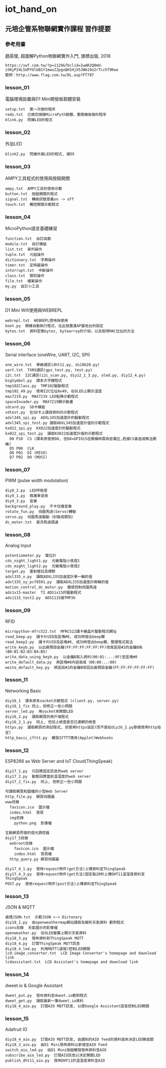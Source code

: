 # iot_hand_on

## 元培企管系物聯網實作課程  習作提要

### 參考用書

趙英傑, 超圖解Python物聯網實作入門, 旗標出版, 2018
```
https://swf.com.tw/?p=1129&fbclid=IwAR2Q0mU-z5KyP24LSUPYUlbB1Y1mwuI2pgoQH1HjX5JWm19o2rTcchT9Kwo
範例：http://www.flag.com.tw/DL.asp?FT797
```

### lesson_01
	
電腦環境設置與D1 Mini開發板韌體安裝
```
setup.txt  第一次做的程序
redo.txt  已做完燒錄MicroPyth韌體，重開機後做的程序
blink.py  閃爍LED的程式
```

### lesson_02

外加LED
```
blink2.py  閃爍外接LED的程式, 接D5
```

### lesson_03

AMPY工具程式的使用與按鈕開關
```
ampy.txt  AMPY工具的使用示範
button.txt  按鈕開關的程式
signal.txt  轉換訊號意義on -> off
touch.txt  觸控開關示範程式
```

### lesson_04

MicroPython語言基礎練習
```
function.txt  自訂函数
module.txt  自訂模組
list.txt  串列操作
tuple.txt  元組操作
dictionary.txt  字典操作
timer.txt  定時器操作
interrupt.txt  中斷操作
class.txt  類別操作
file.txt  檔案操作
my.py  自訂小工具
```

### lesson_05

D1 Mini Wifi使用與WEBREPL
```
webrepl.txt  WEBREPL啓用與使用
boot.py  開機自動執行程式，在此放置連AP基地台的設定
bytes.txt  資料型態bytes, bytearray的介紹，以及取得MAC位址的方法
```

### lesson_06

Serial interface (oneWire, UART, I2C, SPI)
```
one_wire.txt  單線通訊(dht11.py, ds18b20.py)
uart.txt  TXRX通訊(gps_test.py, test.py)
i2c.txt  I2C通訊(i2c_scan.py, diy12_1_3.py, oled.py, diy12_4.py)
bigSymbol.py  課本大字體程式
tmp102Class.py  TMP102驅動程式
tmp102_49.py  使用I2C位址0x49, 在OLED上顯示温度
max7219.py  MAX7219 LED點陣示範程式
spaceInvader.py  MAX7219顯示動畫
sdcard.py  SD卡模組
sdtest.py  在SD卡上讀寫資料的示範程式
adxl345_spi.py  ADXL345加速度計的驅動程式
adxl345_spi_test.py 讀取ADXL345加速度計值的示範程式
kx022_spi.py  KX022加速度計的驅動程式
kx022_spi_test.py  讀取KX022加速度計值的示範程式
  D0 P10  CS (課本原使用D8, 但D8=GPIO15在開機時需為低電位,若接CS會造成無法開機)
  D5 P00  CLK
  D6 P01  DI (MISO)
  D7 P02  DO (MOSI)
```

### lesson_07

PWM (pulse width modulation)
```
diy8_2.py  LED呼吸燈
diy9_1.py  救護車音效
diy9_3.py  音樂
background_play.py  不卡住播音樂
rotate_fun.py  伺服馬逹(Servo)轉動
servo.py  伺服馬逹驅動（封裝成類別）
dc_motor.txt  直流馬逹調速
```

### lesson_08

Analog Input
```
potentiometer.py  電位計
cds_night_light1.py  光敏電阻小夜燈1
cds_might_light2.py  光敏電阻小夜燈2
target.py  雷射槍玩具標靶
adxl335_x.py  讀取ADXL335加速度計單一軸的值
adxl335_xy_pcf8591.py  讀取ADXL335加速度計兩軸的值
motion_control_dc_motor.py  體感控制伺服馬逹
ads1x15-master  TI ADS1x15的驅動程式
ads1115_test2.py  ADS1115接TMP36
```

### lesson_09

RFID
```
micropython-mfrc522.txt  MFRC522讀卡機晶片驅動程式網址
read_beep.py  讀卡片UID及區塊#8, 成功時發出beep聲
read_beep2.py  讀卡片UID及區塊#8, 成功時發出beep聲，整理程式寫法
write_keyb.py  以出廠預設金鑰(FF:FF:FF:FF:FF:FF)改寫區段#2的金鑰B為(B0:B1:B2:B3:B4:B5)
write_data_using_keyb.py  以金鑰B寫入資料(00:01:...:0F)至區塊#8
write_default_data.py  將區塊#8內容寫成（00:00...:00)
weite_default_key.py  將區段#2的金鑰B改回出廠預設金鑰(FF:FF:FF:FF:FF:FF)
```

### lesson_11

Networking Basic
```
diy16_1  課本原本socket示範程式 (client.py, server.py)
diy16_1_fix 同上，但修正一些小問題
server_led.py  用socket來開關LED
diy16_2.py  讀取網頁的用戶端程式
diy16_2_1.py  同上, 但加上檢查是否已連網的檢查
https.py  讀取網頁的測試程式, 但使用https協定(而不是如diy16_2.py那樣使用http協定)
http_basic_ifttt.py  觸發IFTTT應用(Applet)Webhooks
```

### lesson_12

ESP8266 as Web Server and IoT Cloud(ThingSpeak)
```
diy17_1.py  只回應固定訊息的web server
diy17_2.py  動態回應當前温溼度的web server
diy17_2_fix.py  同上, 但修正一些小問題

可讀取網頁和圖檔的小型Web Server
http_file.py  網頁伺服器
www目錄  
  favicon.ico  圖示檔
  index.html  首頁
  img目錄
    python.png  影像檔
	
互動網頁界面的燈光調控器
diy17_5目錄
  webroot目錄
    favicon.ico  圖示檔
    index.html  首頁檔
  http_query.py 網頁伺服器
	
diy17_4_1.py  使用request物件(get方法)上傳資料至ThingSpeak
diy17_4_3.py  使用request物件(get方法)固定每20秒上傳DHT11温溼度資料至ThingSpeak
POST.py  使用request物件(post方法)上傳資料至ThingSpeak
```

### lesson_13

JSON & MQTT
```
處理JSON.txt  示範JSON <-> Dictonary
diy18_1.py  由openweathermap網站讀取及解析天氣資料 範例程式
icons目錄  天氣圖示的影像檔
openweather.py  在OLED螢幕上顯示天氣資料
diy18_3.py  發佈資料到ThingSpeak MQTT
diy18_4.py  訂閱ThingSpeak MQTT訊息
diy18_4_led.py  利用MQTT(遠端)控制LED開關
lcd-image_converter.txt  LCD Image Converter's homepage and download link
lcdassistant.txt  LCD Assistant's homepage and download link
```

### lesson_14

dweet.io & Google Assistant
```
dweet_put.py  發布資料至dweet.io範例程式
dweet_get.py  讀取最新一筆dweet.io資料
diy18_4_aio.py  訂閱AIO MQTT訊息, 以便Google Assistant語音控制LED開關
```

### lesson_15

Adafruit IO
```
diy18_4_aio.py  訂閱AIO MQTT訊息, 由讀到的AIO feed的資料值來決定LED開或關
diy18_3_aio.py  由D1 Mini發佈資料以新增至AIO Feed
switch_aio_led.py  由D1 Mini按鈕觸發發佈資料至AIO
subscribe_aio_led.py  訂閱AIO訊息以決定開關LED
publish_dht11_aio.py  發佈DHT11的温溼度資料至AIO
```
